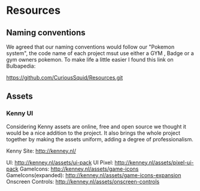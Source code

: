 # Resources
## Naming conventions
We agreed that our naming conventions would follow our "Pokemon system", the code name of each project msut use either a GYM
, Badge or a gym owners pokemon. To make life a little easier I found this link on Bulbapedia:

https://github.com/CuriousSquid/Resources.git

## Assets
### Kenny UI
Considering Kenny assets are online, free and open source we thought it would be a nice addition to the project. It also brings
the whole project together by making the assets uniform, adding a degree of professionalism.

Kenny Site: http://kenney.nl/

UI: http://kenney.nl/assets/ui-pack
UI Pixel: http://kenney.nl/assets/pixel-ui-pack
GameIcons: http://kenney.nl/assets/game-icons
GameIcons(expanded): http://kenney.nl/assets/game-icons-expansion
Onscreen Controls: http://kenney.nl/assets/onscreen-controls
